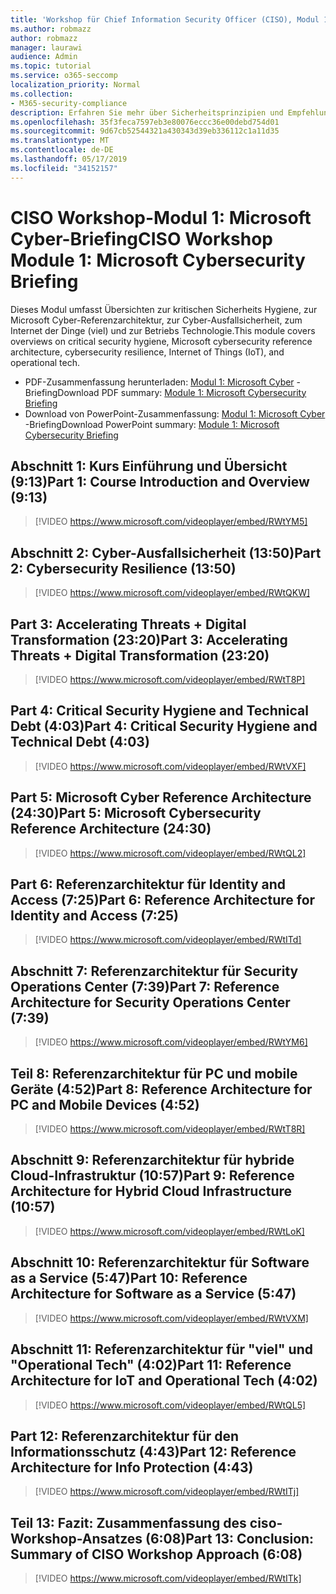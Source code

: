 ```yaml
---
title: 'Workshop für Chief Information Security Officer (CISO), Modul 1: Microsoft Cyber-Briefing'
ms.author: robmazz
author: robmazz
manager: laurawi
audience: Admin
ms.topic: tutorial
ms.service: o365-seccomp
localization_priority: Normal
ms.collection:
- M365-security-compliance
description: Erfahren Sie mehr über Sicherheitsprinzipien und Empfehlungen für die Modernisierung der Sicherheit in Ihrer Organisation.
ms.openlocfilehash: 35f3feca7597eb3e80076eccc36e00debd754d01
ms.sourcegitcommit: 9d67cb52544321a430343d39eb336112c1a11d35
ms.translationtype: MT
ms.contentlocale: de-DE
ms.lasthandoff: 05/17/2019
ms.locfileid: "34152157"
---
```

# <a name="ciso-workshop-module-1-microsoft-cybersecurity-briefing"></a><span data-ttu-id="1db10-103">CISO Workshop-Modul 1: Microsoft Cyber-Briefing</span><span class="sxs-lookup"><span data-stu-id="1db10-103">CISO Workshop Module 1: Microsoft Cybersecurity Briefing</span></span>

<span data-ttu-id="1db10-104">Dieses Modul umfasst Übersichten zur kritischen Sicherheits Hygiene, zur Microsoft Cyber-Referenzarchitektur, zur Cyber-Ausfallsicherheit, zum Internet der Dinge (viel) und zur Betriebs Technologie.</span><span class="sxs-lookup"><span data-stu-id="1db10-104">This module covers overviews on critical security hygiene, Microsoft cybersecurity reference architecture, cybersecurity resilience, Internet of Things (IoT), and operational tech.</span></span>

- <span data-ttu-id="1db10-105">PDF-Zusammenfassung herunterladen: [Modul 1: Microsoft Cyber](media/ciso-workshop-1-cybersecurity-briefing.pdf) -Briefing</span><span class="sxs-lookup"><span data-stu-id="1db10-105">Download PDF summary: [Module 1: Microsoft Cybersecurity Briefing](media/ciso-workshop-1-cybersecurity-briefing.pdf)</span></span>
- <span data-ttu-id="1db10-106">Download von PowerPoint-Zusammenfassung: [Modul 1: Microsoft Cyber](https://docs.microsoft.com/office365/securitycompliance/media/ciso-workshop-1-cybersecurity-briefing.pptx) -Briefing</span><span class="sxs-lookup"><span data-stu-id="1db10-106">Download PowerPoint summary: [Module 1: Microsoft Cybersecurity Briefing](https://docs.microsoft.com/office365/securitycompliance/media/ciso-workshop-1-cybersecurity-briefing.pptx)</span></span>

## <a name="part-1-course-introduction-and-overview-913"></a><span data-ttu-id="1db10-107">Abschnitt 1: Kurs Einführung und Übersicht (9:13)</span><span class="sxs-lookup"><span data-stu-id="1db10-107">Part 1: Course Introduction and Overview (9:13)</span></span>

> [!VIDEO https://www.microsoft.com/videoplayer/embed/RWtYM5]

## <a name="part-2-cybersecurity-resilience-1350"></a><span data-ttu-id="1db10-108">Abschnitt 2: Cyber-Ausfallsicherheit (13:50)</span><span class="sxs-lookup"><span data-stu-id="1db10-108">Part 2: Cybersecurity Resilience (13:50)</span></span>

> [!VIDEO https://www.microsoft.com/videoplayer/embed/RWtQKW]

## <a name="part-3-accelerating-threats--digital-transformation-2320"></a><span data-ttu-id="1db10-109">Part 3: Accelerating Threats + Digital Transformation (23:20)</span><span class="sxs-lookup"><span data-stu-id="1db10-109">Part 3: Accelerating Threats + Digital Transformation (23:20)</span></span>

> [!VIDEO https://www.microsoft.com/videoplayer/embed/RWtT8P]

## <a name="part-4-critical-security-hygiene-and-technical-debt-403"></a><span data-ttu-id="1db10-110">Part 4: Critical Security Hygiene and Technical Debt (4:03)</span><span class="sxs-lookup"><span data-stu-id="1db10-110">Part 4: Critical Security Hygiene and Technical Debt (4:03)</span></span>

> [!VIDEO https://www.microsoft.com/videoplayer/embed/RWtVXF]

## <a name="part-5-microsoft-cybersecurity-reference-architecture-2430"></a><span data-ttu-id="1db10-111">Part 5: Microsoft Cyber Reference Architecture (24:30)</span><span class="sxs-lookup"><span data-stu-id="1db10-111">Part 5: Microsoft Cybersecurity Reference Architecture (24:30)</span></span>

> [!VIDEO https://www.microsoft.com/videoplayer/embed/RWtQL2]

## <a name="part-6-reference-architecture-for-identity-and-access-725"></a><span data-ttu-id="1db10-112">Part 6: Referenzarchitektur für Identity and Access (7:25)</span><span class="sxs-lookup"><span data-stu-id="1db10-112">Part 6: Reference Architecture for Identity and Access (7:25)</span></span>

> [!VIDEO https://www.microsoft.com/videoplayer/embed/RWtITd]

## <a name="part-7-reference-architecture-for-security-operations-center-739"></a><span data-ttu-id="1db10-113">Abschnitt 7: Referenzarchitektur für Security Operations Center (7:39)</span><span class="sxs-lookup"><span data-stu-id="1db10-113">Part 7: Reference Architecture for Security Operations Center (7:39)</span></span>

> [!VIDEO https://www.microsoft.com/videoplayer/embed/RWtYM6]

## <a name="part-8-reference-architecture-for-pc-and-mobile-devices-452"></a><span data-ttu-id="1db10-114">Teil 8: Referenzarchitektur für PC und mobile Geräte (4:52)</span><span class="sxs-lookup"><span data-stu-id="1db10-114">Part 8: Reference Architecture for PC and Mobile Devices (4:52)</span></span>

> [!VIDEO https://www.microsoft.com/videoplayer/embed/RWtT8R]

## <a name="part-9-reference-architecture-for-hybrid-cloud-infrastructure-1057"></a><span data-ttu-id="1db10-115">Abschnitt 9: Referenzarchitektur für hybride Cloud-Infrastruktur (10:57)</span><span class="sxs-lookup"><span data-stu-id="1db10-115">Part 9: Reference Architecture for Hybrid Cloud Infrastructure (10:57)</span></span>

> [!VIDEO https://www.microsoft.com/videoplayer/embed/RWtLoK]

## <a name="part-10-reference-architecture-for-software-as-a-service-547"></a><span data-ttu-id="1db10-116">Abschnitt 10: Referenzarchitektur für Software as a Service (5:47)</span><span class="sxs-lookup"><span data-stu-id="1db10-116">Part 10: Reference Architecture for Software as a Service (5:47)</span></span>

> [!VIDEO https://www.microsoft.com/videoplayer/embed/RWtVXM]

## <a name="part-11-reference-architecture-for-iot-and-operational-tech-402"></a><span data-ttu-id="1db10-117">Abschnitt 11: Referenzarchitektur für "viel" und "Operational Tech" (4:02)</span><span class="sxs-lookup"><span data-stu-id="1db10-117">Part 11: Reference Architecture for IoT and Operational Tech (4:02)</span></span>

> [!VIDEO https://www.microsoft.com/videoplayer/embed/RWtQL5]

## <a name="part-12-reference-architecture-for-info-protection-443"></a><span data-ttu-id="1db10-118">Part 12: Referenzarchitektur für den Informationsschutz (4:43)</span><span class="sxs-lookup"><span data-stu-id="1db10-118">Part 12: Reference Architecture for Info Protection (4:43)</span></span>

> [!VIDEO https://www.microsoft.com/videoplayer/embed/RWtITj]

## <a name="part-13-conclusion-summary-of-ciso-workshop-approach-608"></a><span data-ttu-id="1db10-119">Teil 13: Fazit: Zusammenfassung des ciso-Workshop-Ansatzes (6:08)</span><span class="sxs-lookup"><span data-stu-id="1db10-119">Part 13: Conclusion: Summary of CISO Workshop Approach (6:08)</span></span>

> [!VIDEO https://www.microsoft.com/videoplayer/embed/RWtITk]